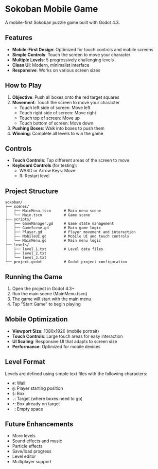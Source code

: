 # Sokoban Mobile Game

A mobile-first Sokoban puzzle game built with Godot 4.3.

## Features

- **Mobile-First Design**: Optimized for touch controls and mobile screens
- **Simple Controls**: Touch the screen to move your character
- **Multiple Levels**: 5 progressively challenging levels
- **Clean UI**: Modern, minimalist interface
- **Responsive**: Works on various screen sizes

## How to Play

1. **Objective**: Push all boxes onto the red target squares
2. **Movement**: Touch the screen to move your character
   - Touch left side of screen: Move left
   - Touch right side of screen: Move right
   - Touch top of screen: Move up
   - Touch bottom of screen: Move down
3. **Pushing Boxes**: Walk into boxes to push them
4. **Winning**: Complete all levels to win the game

## Controls

- **Touch Controls**: Tap different areas of the screen to move
- **Keyboard Controls** (for testing):
  - WASD or Arrow Keys: Move
  - R: Restart level

## Project Structure

```
sokoban/
├── scenes/
│   ├── MainMenu.tscn      # Main menu scene
│   └── Main.tscn          # Game scene
├── scripts/
│   ├── GameManager.gd     # Game state management
│   ├── GameScene.gd       # Main game logic
│   ├── Player.gd          # Player movement and interaction
│   ├── MobileUI.gd        # Mobile UI and touch controls
│   └── MainMenu.gd        # Main menu logic
├── levels/
│   ├── level_1.txt        # Level data files
│   ├── level_2.txt
│   └── level_3.txt
└── project.godot          # Godot project configuration
```

## Running the Game

1. Open the project in Godot 4.3+
2. Run the main scene (MainMenu.tscn)
3. The game will start with the main menu
4. Tap "Start Game" to begin playing

## Mobile Optimization

- **Viewport Size**: 1080x1920 (mobile portrait)
- **Touch Controls**: Large touch areas for easy interaction
- **UI Scaling**: Responsive UI that adapts to screen size
- **Performance**: Optimized for mobile devices

## Level Format

Levels are defined using simple text files with the following characters:
- `#`: Wall
- `@`: Player starting position
- `$`: Box
- `.`: Target (where boxes need to go)
- `*`: Box already on target
- ` `: Empty space

## Future Enhancements

- More levels
- Sound effects and music
- Particle effects
- Save/load progress
- Level editor
- Multiplayer support
